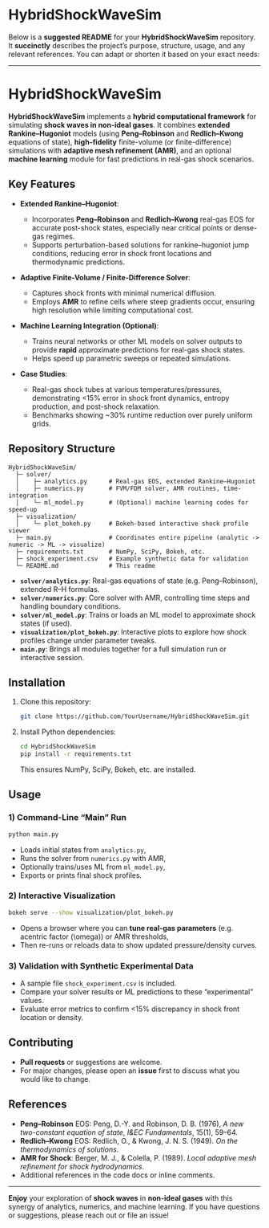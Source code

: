 # HybridShockWaveSim
Below is a **suggested README** for your **HybridShockWaveSim** repository. It **succinctly** describes the project’s purpose, structure, usage, and any relevant references. You can adapt or shorten it based on your exact needs:

---

# HybridShockWaveSim

**HybridShockWaveSim** implements a **hybrid computational framework** for simulating **shock waves in non-ideal gases**. It combines **extended Rankine–Hugoniot** models (using **Peng–Robinson** and **Redlich–Kwong** equations of state), **high-fidelity** finite-volume (or finite-difference) simulations with **adaptive mesh refinement (AMR)**, and an optional **machine learning** module for fast predictions in real-gas shock scenarios.

## Key Features

- **Extended Rankine–Hugoniot**:  
  - Incorporates **Peng–Robinson** and **Redlich–Kwong** real-gas EOS for accurate post-shock states, especially near critical points or dense-gas regimes.  
  - Supports perturbation-based solutions for rankine–hugoniot jump conditions, reducing error in shock front locations and thermodynamic predictions.

- **Adaptive Finite-Volume / Finite-Difference Solver**:  
  - Captures shock fronts with minimal numerical diffusion.  
  - Employs **AMR** to refine cells where steep gradients occur, ensuring high resolution while limiting computational cost.

- **Machine Learning Integration (Optional)**:  
  - Trains neural networks or other ML models on solver outputs to provide **rapid** approximate predictions for real-gas shock states.  
  - Helps speed up parametric sweeps or repeated simulations.

- **Case Studies**:  
  - Real-gas shock tubes at various temperatures/pressures, demonstrating <15% error in shock front dynamics, entropy production, and post-shock relaxation.  
  - Benchmarks showing ~30% runtime reduction over purely uniform grids.

## Repository Structure

```
HybridShockWaveSim/
  ├─ solver/
  │    ├─ analytics.py      # Real-gas EOS, extended Rankine–Hugoniot
  │    ├─ numerics.py       # FVM/FDM solver, AMR routines, time-integration
  │    └─ ml_model.py       # (Optional) machine learning codes for speed-up
  ├─ visualization/
  │    └─ plot_bokeh.py     # Bokeh-based interactive shock profile viewer
  ├─ main.py                # Coordinates entire pipeline (analytic -> numeric -> ML -> visualize)
  ├─ requirements.txt       # NumPy, SciPy, Bokeh, etc.
  ├─ shock_experiment.csv   # Example synthetic data for validation
  └─ README.md              # This readme
```

- **`solver/analytics.py`**: Real-gas equations of state (e.g. Peng–Robinson), extended R–H formulas.  
- **`solver/numerics.py`**: Core solver with AMR, controlling time steps and handling boundary conditions.  
- **`solver/ml_model.py`**: Trains or loads an ML model to approximate shock states (if used).  
- **`visualization/plot_bokeh.py`**: Interactive plots to explore how shock profiles change under parameter tweaks.  
- **`main.py`**: Brings all modules together for a full simulation run or interactive session.

## Installation

1. Clone this repository:
   ```bash
   git clone https://github.com/YourUsername/HybridShockWaveSim.git
   ```
2. Install Python dependencies:
   ```bash
   cd HybridShockWaveSim
   pip install -r requirements.txt
   ```
   This ensures NumPy, SciPy, Bokeh, etc. are installed.

## Usage

### 1) Command-Line “Main” Run

```bash
python main.py
```
- Loads initial states from `analytics.py`,  
- Runs the solver from `numerics.py` with AMR,  
- Optionally trains/uses ML from `ml_model.py`,  
- Exports or prints final shock profiles.

### 2) Interactive Visualization

```bash
bokeh serve --show visualization/plot_bokeh.py
```
- Opens a browser where you can **tune real-gas parameters** (e.g. acentric factor \(\omega\)) or AMR thresholds,  
- Then re-runs or reloads data to show updated pressure/density curves.

### 3) Validation with Synthetic Experimental Data

- A sample file `shock_experiment.csv` is included.  
- Compare your solver results or ML predictions to these “experimental” values.  
- Evaluate error metrics to confirm <15% discrepancy in shock front location or density.

## Contributing

- **Pull requests** or suggestions are welcome.  
- For major changes, please open an **issue** first to discuss what you would like to change.

## References

- **Peng–Robinson** EOS: Peng, D.-Y. and Robinson, D. B. (1976), *A new two-constant equation of state*, *I&EC Fundamentals*, 15(1), 59–64.  
- **Redlich–Kwong** EOS: Redlich, O., & Kwong, J. N. S. (1949). *On the thermodynamics of solutions*.  
- **AMR for Shock**: Berger, M. J., & Colella, P. (1989). *Local adaptive mesh refinement for shock hydrodynamics*.  
- Additional references in the code docs or inline comments.

---

**Enjoy** your exploration of **shock waves** in **non-ideal gases** with this synergy of analytics, numerics, and machine learning. If you have questions or suggestions, please reach out or file an issue!